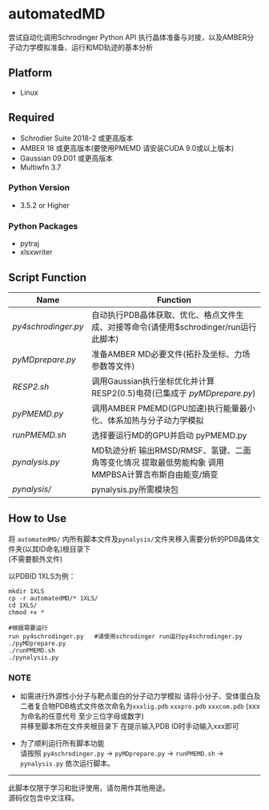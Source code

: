 automatedMD
==========
尝试自动化调用Schrodinger Python API 执行晶体准备与对接，以及AMBER分子动力学模拟准备、运行和MD轨迹的基本分析

## Platform  
* Linux  
## Required    
* Schrodier Suite 2018-2 或更高版本
* AMBER 18 或更高版本(要使用PMEMD 请安装CUDA 9.0或以上版本)
* Gaussian 09.D01 或更高版本 
* Multiwfn 3.7
### Python Version
* 3.5.2 or Higher
### Python Packages  
* pytraj  
* xlsxwriter  
  
## Script Function
|        Name        | Function |
| -----------------  | -------- |
|*py4schrodinger.py* | 自动执行PDB晶体获取、优化、格点文件生成、对接等命令(请使用$schrodinger/run运行此脚本) |
|*pyMDprepare.py*    | 准备AMBER MD必要文件(拓扑及坐标、力场参数等文件)   
|*RESP2.sh*          | 调用Gaussian执行坐标优化并计算RESP2(0.5)电荷(已集成于 *pyMDprepare.py*)  |
|*pyPMEMD.py*        | 调用AMBER PMEMD(GPU加速)执行能量最小化、体系加热与分子动力学模拟  |
|*runPMEMD.sh*       | 选择要运行MD的GPU并启动 pyPMEMD.py   |
|*pynalysis.py*      | MD轨迹分析 输出RMSD/RMSF、氢键、二面角等变化情况 提取最低势能构象  调用MMPBSA计算吉布斯自由能变/熵变  |
|*pynalysis/*        | pynalysis.py所需模块包|

## How to Use
将 `automatedMD/` 内所有脚本文件及`pynalysis/`文件夹移入需要分析的PDB晶体文件夹(以其ID命名)根目录下  
(不需要额外文件)

以PDBID 1XLS为例：  

    mkdir 1XLS
    cp -r automatedMD/* 1XLS/
    cd 1XLS/
    chmod +x *

    #根据需要运行
    run py4schrodinger.py   #请使用schrodinger run运行py4schrodinger.py
    ./pyMDprepare.py
    ./runPMEMD.sh   
    ./pynalysis.py
### NOTE
* 如需进行外源性小分子与靶点蛋白的分子动力学模拟 请将小分子、受体蛋白及二者复合物PDB格式文件依次命名为`xxxlig.pdb` `xxxpro.pdb` `xxxcom.pdb`  (xxx为命名的任意代号 至少三位字母或数字)  
并移至脚本所在文件夹根目录下 在提示输入PDB ID时手动输入xxx即可

* 为了顺利运行所有脚本功能  
请按照 `py4schrodinger.py` → `pyMDprepare.py` → `runPMEMD.sh` → `pynalysis.py` 依次运行脚本。
* * *
此脚本仅限于学习和批评使用，请勿用作其他用途。   
源码仅包含中文注释。
